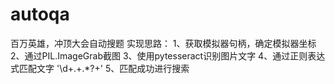 # autoqa
百万英雄，冲顶大会自动搜题
实现思路：
1、获取模拟器句柄，确定模拟器坐标
2、通过PIL.ImageGrab截图
3、使用pytesseract识别图片文字
4、通过正则表达式匹配文字 '\d+\.+.*\?+'
5、匹配成功进行搜索

